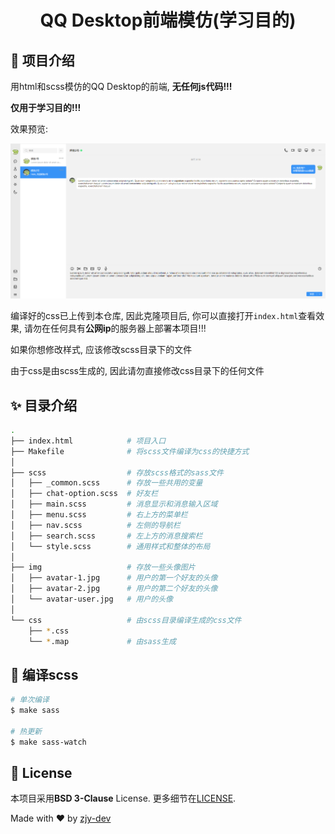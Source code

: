 
<h1 align="center">QQ Desktop前端模仿(学习目的)</h1>

## :dart: 项目介绍 ##

用html和scss模仿的QQ Desktop的前端, **无任何js代码!!!**

**仅用于学习目的!!!**

效果预览:

![alt text](preview.png)

编译好的css已上传到本仓库, 因此克隆项目后, 你可以直接打开`index.html`查看效果, 请勿在任何具有**公网ip**的服务器上部署本项目!!!

如果你想修改样式, 应该修改scss目录下的文件

由于css是由scss生成的, 因此请勿直接修改css目录下的任何文件

## :sparkles: 目录介绍 ##

```bash
.
├── index.html            # 项目入口
├── Makefile              # 将scss文件编译为css的快捷方式
│
├── scss                  # 存放scss格式的sass文件 
│   ├── _common.scss      # 存放一些共用的变量
│   ├── chat-option.scss  # 好友栏
│   ├── main.scss         # 消息显示和消息输入区域
│   ├── menu.scss         # 右上方的菜单栏
│   ├── nav.scss          # 左侧的导航栏
│   ├── search.scss       # 左上方的消息搜索栏
│   └── style.scss        # 通用样式和整体的布局
│
├── img                   # 存放一些头像图片
│   ├── avatar-1.jpg      # 用户的第一个好友的头像 
│   ├── avatar-2.jpg      # 用户的第二个好友的头像
│   └── avatar-user.jpg   # 用户的头像
│ 
└── css                   # 由scss目录编译生成的css文件
    ├── *.css         
    └── *.map             # 由sass生成
```



## :checkered_flag: 编译scss ##

```bash
# 单次编译
$ make sass

# 热更新
$ make sass-watch
```

## :memo: License ##

本项目采用**BSD 3-Clause** License. 更多细节在[LICENSE](LICENSE.md).


Made with :heart: by <a href="https://github.com/zjy-dev" target="_blank">zjy-dev</a>

